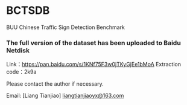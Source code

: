 # BCTSDB
BUU Chinese Traffic Sign Detection Benchmark

### The full version of the dataset has been uploaded to Baidu Netdisk
Link：https://pan.baidu.com/s/1KNf75F3w0jTKyGjEe1bMoA 
Extraction code：2k9a 


Please contact the author if necessary.

Email: [Liang Tianjiao] <liangtianjiaoyx@163.com>
